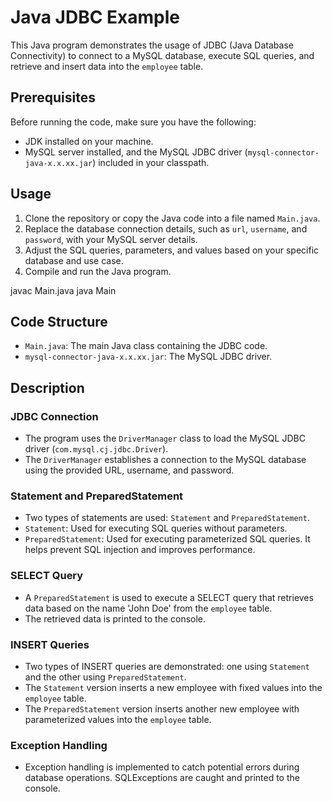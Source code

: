 # Java JDBC Example

This Java program demonstrates the usage of JDBC (Java Database Connectivity) to connect to a MySQL database, execute SQL queries, and retrieve and insert data into the `employee` table.

## Prerequisites

Before running the code, make sure you have the following:

- JDK installed on your machine.
- MySQL server installed, and the MySQL JDBC driver (`mysql-connector-java-x.x.xx.jar`) included in your classpath.

## Usage

1. Clone the repository or copy the Java code into a file named `Main.java`.
2. Replace the database connection details, such as `url`, `username`, and `password`, with your MySQL server details.
3. Adjust the SQL queries, parameters, and values based on your specific database and use case.
4. Compile and run the Java program.


javac Main.java
java Main


## Code Structure

- `Main.java`: The main Java class containing the JDBC code.
- `mysql-connector-java-x.x.xx.jar`: The MySQL JDBC driver.

## Description

### JDBC Connection

- The program uses the `DriverManager` class to load the MySQL JDBC driver (`com.mysql.cj.jdbc.Driver`).
- The `DriverManager` establishes a connection to the MySQL database using the provided URL, username, and password.

### Statement and PreparedStatement

- Two types of statements are used: `Statement` and `PreparedStatement`.
- `Statement`: Used for executing SQL queries without parameters.
- `PreparedStatement`: Used for executing parameterized SQL queries. It helps prevent SQL injection and improves performance.

### SELECT Query

- A `PreparedStatement` is used to execute a SELECT query that retrieves data based on the name 'John Doe' from the `employee` table.
- The retrieved data is printed to the console.

### INSERT Queries

- Two types of INSERT queries are demonstrated: one using `Statement` and the other using `PreparedStatement`.
- The `Statement` version inserts a new employee with fixed values into the `employee` table.
- The `PreparedStatement` version inserts another new employee with parameterized values into the `employee` table.

### Exception Handling

- Exception handling is implemented to catch potential errors during database operations. SQLExceptions are caught and printed to the console.



